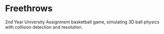# Freethrows
2nd Year University Assignment basketball game, simulating 3D ball physics with collision detection and resolution.
